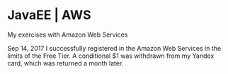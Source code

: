 # JavaEE | AWS
My exercises with Amazon Web Services

Sep 14, 2017
I successfully registered in the Amazon Web Services in the limits of the Free Tier. A conditional $1 was withdrawn from my Yandex card, which was returned a month later.